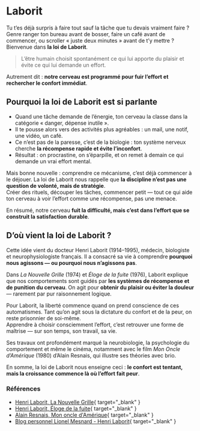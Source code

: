 # Laborit

Tu t’es déjà surpris à faire tout sauf la tâche que tu devais vraiment faire ?  
Genre ranger ton bureau avant de bosser, faire un café avant de commencer, ou scroller « juste deux minutes » avant de t’y mettre ?  
Bienvenue dans **la loi de Laborit**.

> L’être humain choisit spontanément ce qui lui apporte du plaisir et évite ce qui lui demande un effort.

Autrement dit : **notre cerveau est programmé pour fuir l’effort et rechercher le confort immédiat**.

## Pourquoi la loi de Laborit est si parlante

* Quand une tâche demande de l’énergie, ton cerveau la classe dans la catégorie « danger, dépense inutile ».
* Il te pousse alors vers des activités plus agréables : un mail, une notif, une vidéo, un café.
* Ce n’est pas de la paresse, c’est de la biologie : ton système nerveux cherche **la récompense rapide et évite l’inconfort**.
* Résultat : on procrastine, on s’éparpille, et on remet à demain ce qui demande un vrai effort mental.

Mais bonne nouvelle : comprendre ce mécanisme, c’est déjà commencer à le déjouer.
La loi de Laborit nous rappelle que **la discipline n’est pas une question de volonté, mais de stratégie**.  
Créer des rituels, découper les tâches, commencer petit — tout ce qui aide ton cerveau à voir l’effort comme une récompense, pas une menace.

En résumé, notre cerveau **fuit la difficulté, mais c’est dans l’effort que se construit la satisfaction durable**.

## D’où vient la loi de Laborit ?

Cette idée vient du docteur Henri Laborit (1914–1995), médecin, biologiste et neurophysiologiste français. Il a consacré sa vie à comprendre **pourquoi nous agissons — ou pourquoi nous n’agissons pas**.  

Dans _La Nouvelle Grille_ (1974) et _Éloge de la fuite_ (1976), Laborit explique que nos comportements sont guidés par **les systèmes de récompense et de punition du cerveau**. On agit pour **obtenir du plaisir ou éviter la douleur** — rarement par pur raisonnement logique.  

Pour Laborit, la liberté commence quand on prend conscience de ces automatismes. Tant qu’on agit sous la dictature du confort et de la peur, on reste prisonnier de soi-même.  
Apprendre à choisir consciemment l’effort, c’est retrouver une forme de maîtrise — sur son temps, son travail, sa vie.  

Ses travaux ont profondément marqué la neurobiologie, la psychologie du comportement et même le cinéma, notamment avec le film _Mon Oncle d’Amérique_ (1980) d’Alain Resnais, qui illustre ses théories avec brio.

En somme, la loi de Laborit nous enseigne ceci : **le confort est tentant, mais la croissance commence là où l’effort fait peur**.

### Références

* [Henri Laborit, La Nouvelle Grille](https://www.amazon.fr/nouvelle-grille-Henri-Laborit/dp/2070323374){ target="_blank" }
* [Henri Laborit, Éloge de la fuite](https://www.amazon.fr/%C3%89loge-fuite-Henri-Laborit/dp/2070322831){ target="_blank" }
* [Alain Resnais, Mon oncle d'Amérique](https://www.allocine.fr/film/fichefilm_gen_cfilm=2124.html){ target="_blank" }
* [Blog personnel Lionel Mesnard - Henri Laborit](http://lionel.mesnard.free.fr/le%20site/henri-laborit.html){ target="_blank" }
